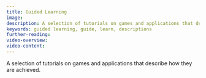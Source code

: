 ```yaml
---
title: Guided Learning
image: 
description: A selection of tutorials on games and applications that describe how they are achieved
keywords: guided learning, guide, learn, descriptions
further-reading:
video-overview:
video-content:
---
```


A selection of tutorials on games and applications that describe how they are achieved.